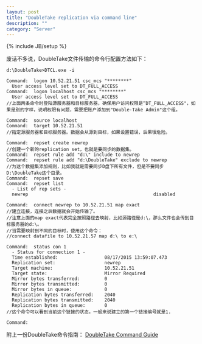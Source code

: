 ```yaml
---
layout: post
title: "DoubleTake replication via command line"
description: ""
category: "Server"
---
```

{% include JB/setup %}

废话不多说，DoubleTake文件传输的命令行配置方法如下：



	d:\DoubleTake>DTCL.exe -i

	Command:  logon 10.52.21.51 csc_mcs "********"
	  User access level set to DT_FULL_ACCESS
	Command:  logon localhost csc_mcs "********"
	  User access level set to DT_FULL_ACCESS
	//上面两条命令时登陆源服务器和目标服务器，确保用户访问权限是“DT_FULL_ACCESS"，如果是别的字样，说明权限有问题，需要把账户添加到"Double-Take Admin"这个组。  

	Command:  source localhost
	Command:  target 10.52.21.51
	//指定源服务器和目标服务器。数据会从源到目标，如果设置错误，后果很危险。

	Command:  repset create newrep
	//创建一个新的replication set，也就是要同步的数据集。
	Command:  repset rule add "d:\" include to newrep
	Command:  repset rule add "d:\DoubleTake" exclude to newrep
	//为这个数据集添加规则，比如我就是需要同步D盘下所有文件，但是不要同步D:\DoubleTake这个目录。
	Command:  repset save
	Command:  repset list
	  - List of rep sets -
	  newrep                                              disabled

	Command:  connect newrep to 10.52.21.51 map exact
	//建立连接，连接之后数据就会开始传输了。
	//注意上面的map exact代表完全按照路径去映射，比如源路径是d:\，那么文件也会传到目标服务器的d:\。
	//当需要映射到不同的目标时，使用这个命令：
	//connect datafile to 10.52.21.57 map d:\ to e:\

	Command:  status con 1
	  - Status for connection 1 -
	  Time established:                 08/17/2015 13:59:07.473
	  Replication set:                  newrep
	  Target machine:                   10.52.21.51
	  Target state:                     Mirror Required
	  Mirror bytes transferred:         0
	  Mirror bytes transmitted:         0
	  Mirror bytes in queue:            0
	  Replication bytes transferred:    2040
	  Replication bytes transmitted:    2040
	  Replication bytes in queue:       0
	//这个命令可以看到当前这个链接的状态。一般来说建立的第一个链接编号就是1.

	Command:



附上一份DoubleTake命令指南：
[DoubleTake Command Guide](http://7rfgqc.com1.z0.glb.clouddn.com/2015/08/17/double-take-scripting-guide.pdf)